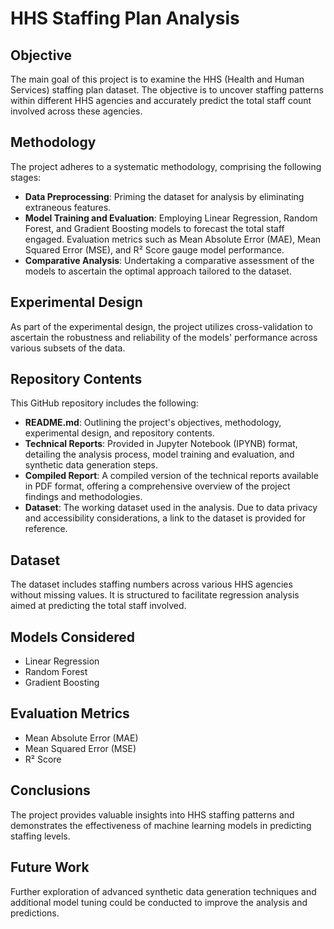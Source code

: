 
# HHS Staffing Plan Analysis

## Objective
The main goal of this project is to examine the HHS (Health and Human Services) staffing plan dataset. The objective is to uncover staffing patterns within different HHS agencies and accurately predict the total staff count involved across these agencies.
## Methodology
The project adheres to a systematic methodology, comprising the following stages:
- **Data Preprocessing**: Priming the dataset for analysis by eliminating extraneous features.
- **Model Training and Evaluation**: Employing Linear Regression, Random Forest, and Gradient Boosting models to forecast the total staff engaged. Evaluation metrics such as Mean Absolute Error (MAE), Mean Squared Error (MSE), and R² Score gauge model performance.
- **Comparative Analysis**: Undertaking a comparative assessment of the models to ascertain the optimal approach tailored to the dataset.

## Experimental Design
As part of the experimental design, the project utilizes cross-validation to ascertain the robustness and reliability of the models' performance across various subsets of the data.

## Repository Contents
This GitHub repository includes the following:
- **README.md**: Outlining the project's objectives, methodology, experimental design, and repository contents.
- **Technical Reports**: Provided in Jupyter Notebook (IPYNB) format, detailing the analysis process, model training and evaluation, and synthetic data generation steps.
- **Compiled Report**: A compiled version of the technical reports available in PDF format, offering a comprehensive overview of the project findings and methodologies.
- **Dataset**: The working dataset used in the analysis. Due to data privacy and accessibility considerations, a link to the dataset is provided for reference.

## Dataset
The dataset includes staffing numbers across various HHS agencies without missing values. It is structured to facilitate regression analysis aimed at predicting the total staff involved.

## Models Considered
- Linear Regression
- Random Forest
- Gradient Boosting

## Evaluation Metrics
- Mean Absolute Error (MAE)
- Mean Squared Error (MSE)
- R² Score

## Conclusions
The project provides valuable insights into HHS staffing patterns and demonstrates the effectiveness of machine learning models in predicting staffing levels. 

## Future Work
Further exploration of advanced synthetic data generation techniques and additional model tuning could be conducted to improve the analysis and predictions.

